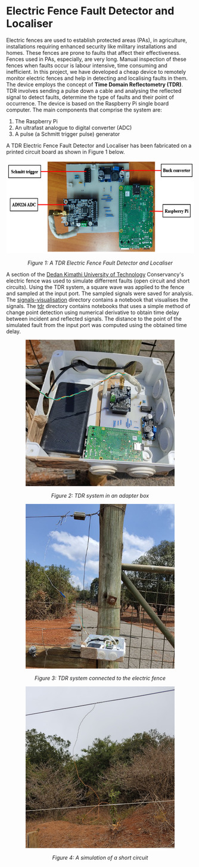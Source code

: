 # Electric Fence Fault Detector and Localiser

Electric fences are used to establish protected areas (PAs), in agriculture, installations requiring enhanced security like military installations and homes. These fences are prone to faults that affect their effectiveness. Fences used in PAs, especially, are very long. Manual inspection of these fences when faults occur is labour intensive, time consuming and inefficient. In this project, we have developed a cheap device to remotely monitor electric fences and help in detecting and localising faults in them. The device employs the concept of **Time Domain Reflectometry (TDR)**. TDR involves sending a pulse down a cable and analysing the reflected signal to detect faults, determine the type of faults and their point of occurrence. The device is based on the Raspberry Pi single board computer. The main components that comprise the system are:
1. The Raspberry Pi
2. An ultrafast analogue to digital converter (ADC)
3. A pulse (a Schmitt trigger pulse) generator

A TDR Electric Fence Fault Detector and Localiser has been fabricated on a printed circuit board as shown in Figure 1 below.


<p align="center">
  <img width="600" height="250" src="./images/labeled-tdr-system.jpg"> 
</p>

<p align="center"> 
  <em>Figure 1: A TDR Electric Fence Fault Detector and Localiser</em>
</p>

A section of the [Dedan Kimathi University of Technology](https://www.dkut.ac.ke/) Conservancy's electric fence was used to simulate differrent faults (open circuit and short circuits). Using the TDR system, a square wave was applied to the fence and sampled at the input port. The sampled signals were saved for analysis. The [signals-visualisation](https://github.com/DeKUT-DSAIL/electric-fence-fault-detector-and-localiser/tree/main/signals-visualisation) directory contains a notebook that visualises the signals. The [tdr](https://github.com/DeKUT-DSAIL/electric-fence-fault-detector-and-localiser/tree/main/tdr) directory contains notebooks that uses a simple method of change point detection using numerical derivative to obtain time delay between incident and reflected signals. The distance to the point of the simulated fault from the input port was computed using the obtained time delay.

<p align="center">
  <img width="400" height="393" src="./images/tdr-system-adapter-box.jpg"> 
</p>

<p align="center"> 
  <em>Figure 2: TDR system in an adapter box</em>
</p>


<p align="center">
  <img width="400" height="442" src="./images/tdr-system-connected-to-fence.jpg"> 
</p>

<p align="center"> 
  <em>Figure 3: TDR system connected to the electric fence</em>
</p>


<p align="center">
  <img width="400" height="434" src="./images/short-circuit.jpg"> 
</p>

<p align="center"> 
  <em>Figure 4: A simulation of a short circuit</em>
</p>
